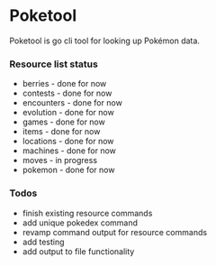 # Poketool
Poketool is go cli tool for looking up Pokémon data.

### Resource list status
- berries - done for now
- contests - done for now
- encounters - done for now
- evolution - done for now 
- games - done for now
- items - done for now 
- locations - done for now
- machines - done for now 
- moves - in progress
- pokemon - done for now

### Todos
- finish existing resource commands
- add unique pokedex command 
- revamp command output for resource commands 
- add testing
- add output to file functionality
